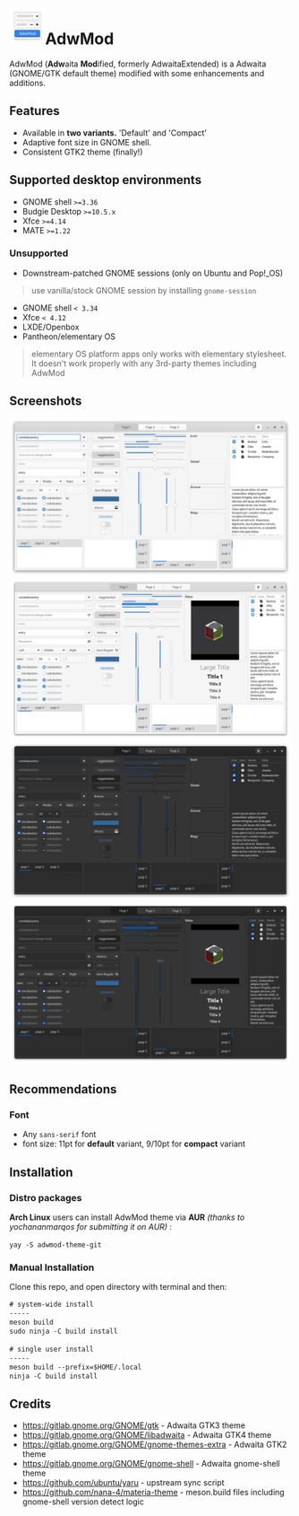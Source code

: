 <img src=".data/logo.svg" alt="AdwMod" align="left" width="64" height="64"/>

# AdwMod

AdwMod (**Adw**aita **Mod**ified, formerly AdwaitaExtended) is a Adwaita (GNOME/GTK default theme) modified with some enhancements and additions.

## Features
- Available in **two variants.** 'Default' and 'Compact'
- Adaptive font size in GNOME shell.
- Consistent GTK2 theme (finally!)

## Supported desktop environments
- GNOME shell `>=3.36`
- Budgie Desktop `>=10.5.x`
- Xfce `>=4.14`
- MATE `>=1.22`

### Unsupported
- Downstream-patched GNOME sessions (only on Ubuntu and Pop!_OS)
> use vanilla/stock GNOME session by installing `gnome-session`
- GNOME shell `< 3.34`
- Xfce `< 4.12`
- LXDE/Openbox
- Pantheon/elementary OS
>	elementary OS platform apps only works with elementary stylesheet. It doesn't work properly with any 3rd-party themes including AdwMod

## Screenshots
![Light](/.data/light.png)
![Light-gtk4](/.data/light-gtk4.png)
![Dark](/.data/dark.png)
![Dark-gtk4](/.data/dark-gtk4.png)

## Recommendations
### Font
- Any `sans-serif` font
- font size: 11pt for **default** variant, 9/10pt for **compact** variant

## Installation
### Distro packages
**Arch Linux** users can install AdwMod theme via **AUR** *(thanks to yochananmarqos for submitting it on AUR)* :

`yay -S adwmod-theme-git`

### Manual Installation
Clone this repo, and open directory with terminal and then:
```
# system-wide install
-----
meson build
sudo ninja -C build install

# single user install 
-----
meson build --prefix=$HOME/.local
ninja -C build install
```
## Credits
- https://gitlab.gnome.org/GNOME/gtk - Adwaita GTK3 theme
- https://gitlab.gnome.org/GNOME/libadwaita - Adwaita GTK4 theme
- https://gitlab.gnome.org/GNOME/gnome-themes-extra - Adwaita GTK2 theme
- https://gitlab.gnome.org/GNOME/gnome-shell - Adwaita gnome-shell theme
- https://github.com/ubuntu/yaru - upstream sync script
- https://github.com/nana-4/materia-theme - meson.build files including gnome-shell version detect logic

